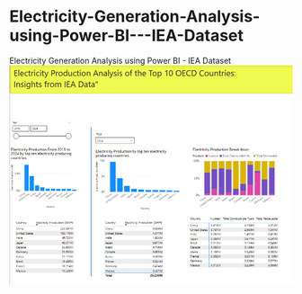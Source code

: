 # Electricity-Generation-Analysis-using-Power-BI---IEA-Dataset
Electricity Generation Analysis using Power BI - IEA Dataset
![Altimage](https://github.com/Laveet/Electricity-Generation-Analysis-using-Power-BI---IEA-Dataset/blob/main/1.png)
